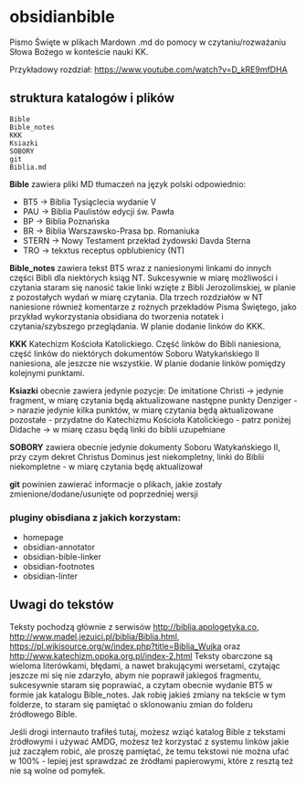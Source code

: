# obsidianbible
Pismo Święte w plikach Mardown .md do pomocy w czytaniu/rozważaniu Słowa Bożego w konteście nauki KK.

Przykładowy rozdział:
https://www.youtube.com/watch?v=D_kRE9mfDHA

## struktura katalogów i plików

```
Bible
Bible_notes
KKK
Ksiazki
SOBORY
git
Biblia.md
```

**Bible** zawiera pliki MD tłumaczeń na język polski odpowiednio:
- BT5 -> Biblia Tysiąclecia wydanie V
- PAU -> Biblia Paulistów edycji św. Pawła
- BP -> Biblia Poznańska
- BR -> Biblia Warszawsko-Prasa bp. Romaniuka
- STERN -> Nowy Testament przekład żydowski Davda Sterna
- TRO -> tekxtus receptus opblubienicy (NT)

**Bible_notes** zawiera tekst BT5 wraz z naniesionymi linkami do innych części Bibli dla niektórych ksiąg NT. Sukcesywnie w miarę możliwości i czytania staram się nanosić takie linki wzięte z Bibli Jerozolimskiej, w planie z pozostałych wydań w miarę czytania. Dla trzech rozdziałów w NT naniesione również komentarze z rożnych przekładów Pisma Świętego, jako przykład wykorzystania obsidiana do tworzenia notatek i czytania/szybszego przeglądania. W planie dodanie linków do KKK.

**KKK** Katechizm Kościoła Katolickiego. Część linków do Bibli naniesiona, część linków do niektórych dokumentów Soboru Watykańskiego II naniesiona, ale jeszcze nie wszystkie. W planie dodanie linków pomiędzy kolejnymi punktami.

**Ksiazki** obecnie zawiera jedynie pozycje:
De imitatione Christi -> jedynie fragment, w miarę czytania będą aktualizowane następne punkty
Denziger -> narazie jedynie kilka punktów, w miarę czytania będą aktualizowane pozostałe - przydatne do Katechizmu Kościoła Katolickiego - patrz poniżej
Didache -> w miarę czasu będą linki do biblii uzupełniane

**SOBORY** zawiera obecnie jedynie dokumenty Soboru Watykańskiego II, przy czym dekret Christus Dominus jest niekompletny, linki do Biblii niekompletne - w miarę czytania będę aktualizował

**git** powinien zawierać informacje o plikach, jakie zostały zmienione/dodane/usunięte od poprzedniej wersji

### pluginy obisdiana z jakich korzystam:
- homepage
- obsidian-annotator
- obsidian-bible-linker
- obsidian-footnotes
- obsidian-linter

## Uwagi do tekstów
Teksty pochodzą głównie z serwisów http://biblia.apologetyka.co, http://www.madel.jezuici.pl/biblia/Biblia.html, https://pl.wikisource.org/w/index.php?title=Biblia_Wujka oraz http://www.katechizm.opoka.org.pl/index-2.html
Teksty obarczone są wieloma literówkami, błędami, a nawet brakującymi wersetami, czytając jeszcze mi się nie zdarzyło, abym nie poprawił jakiegoś fragmentu, sukcesywnie staram się poprawiać, a czytam obecnie wydanie BT5 w formie jak katalogu Bible_notes. Jak robię jakieś zmiany na tekście w tym folderze, to staram się pamiętać o sklonowaniu zmian do folderu źródłowego Bible.

Jeśli drogi internauto trafiłeś tutaj, możesz wziąć katalog Bible z tekstami źródłowymi i używać AMDG, możesz też korzystać z systemu linków jakie już zacząłem robić, ale proszę pamiętać, że temu tekstowi nie można ufać w 100% - lepiej jest sprawdzać ze źródłami papierowymi, które z resztą też nie są wolne od pomyłek.
